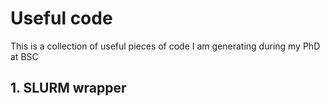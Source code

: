 # Useful code
This is a collection of useful pieces of code I am generating during my PhD at BSC

## 1. SLURM wrapper
